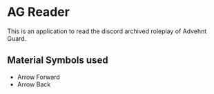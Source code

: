 # AG Reader

This is an application to read the discord archived roleplay of Advehnt Guard.

## Material Symbols used

- Arrow Forward
- Arrow Back
